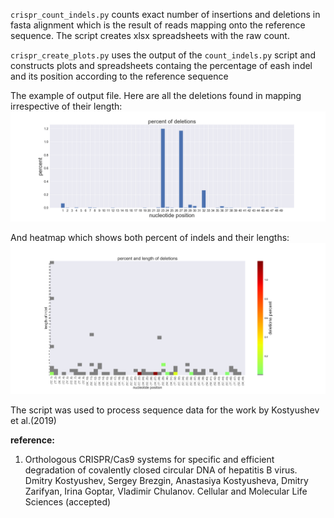`crispr_count_indels.py` counts exact number of insertions and deletions in fasta alignment which is the result of reads mapping onto the reference sequence.  The script creates xlsx spreadsheets with the raw count.

`crispr_create_plots.py` uses the output of the `count_indels.py` script and constructs plots and spreadsheets containg the percentage of eash indel and its position according to the reference sequence

The example of output file. Here are all the deletions found in mapping irrespective of their length: 
![bars](example_output/dels_bars.png)

And heatmap which shows both percent of indels and their lengths:
![heatmap](example_output/dels_heatmap.png)

The script was used to process sequence data for the work by Kostyushev et al.(2019)

**reference:**
1. Orthologous CRISPR/Cas9 systems for specific and efficient degradation of covalently closed
circular DNA of hepatitis B virus. Dmitry Kostyushev, Sergey Brezgin, Anastasiya Kostyusheva, Dmitry Zarifyan, Irina
Goptar, Vladimir Chulanov. Cellular and Molecular Life Sciences (accepted)
